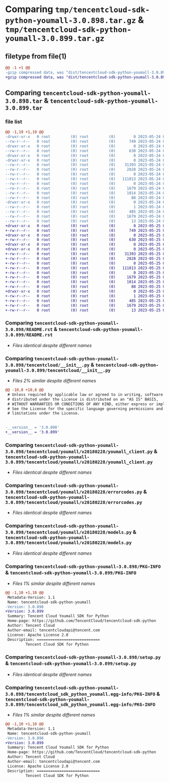# Comparing `tmp/tencentcloud-sdk-python-youmall-3.0.898.tar.gz` & `tmp/tencentcloud-sdk-python-youmall-3.0.899.tar.gz`

## filetype from file(1)

```diff
@@ -1 +1 @@
-gzip compressed data, was "dist/tencentcloud-sdk-python-youmall-3.0.898.tar", last modified: Wed May 24 02:12:33 2023, max compression
+gzip compressed data, was "dist/tencentcloud-sdk-python-youmall-3.0.899.tar", last modified: Thu May 25 00:41:56 2023, max compression
```

## Comparing `tencentcloud-sdk-python-youmall-3.0.898.tar` & `tencentcloud-sdk-python-youmall-3.0.899.tar`

### file list

```diff
@@ -1,19 +1,19 @@
-drwxr-xr-x   0 root         (0) root         (0)        0 2023-05-24 02:12:33.000000 tencentcloud-sdk-python-youmall-3.0.898/
--rw-r--r--   0 root         (0) root         (0)      749 2023-05-24 02:12:33.000000 tencentcloud-sdk-python-youmall-3.0.898/README.rst
-drwxr-xr-x   0 root         (0) root         (0)        0 2023-05-24 02:12:33.000000 tencentcloud-sdk-python-youmall-3.0.898/tencentcloud/
--rw-r--r--   0 root         (0) root         (0)      630 2023-05-24 02:12:33.000000 tencentcloud-sdk-python-youmall-3.0.898/tencentcloud/__init__.py
-drwxr-xr-x   0 root         (0) root         (0)        0 2023-05-24 02:12:33.000000 tencentcloud-sdk-python-youmall-3.0.898/tencentcloud/youmall/
-drwxr-xr-x   0 root         (0) root         (0)        0 2023-05-24 02:12:33.000000 tencentcloud-sdk-python-youmall-3.0.898/tencentcloud/youmall/v20180228/
--rw-r--r--   0 root         (0) root         (0)    31393 2023-05-24 02:12:33.000000 tencentcloud-sdk-python-youmall-3.0.898/tencentcloud/youmall/v20180228/youmall_client.py
--rw-r--r--   0 root         (0) root         (0)     2828 2023-05-24 02:12:33.000000 tencentcloud-sdk-python-youmall-3.0.898/tencentcloud/youmall/v20180228/errorcodes.py
--rw-r--r--   0 root         (0) root         (0)        0 2023-05-24 02:12:33.000000 tencentcloud-sdk-python-youmall-3.0.898/tencentcloud/youmall/v20180228/__init__.py
--rw-r--r--   0 root         (0) root         (0)   111813 2023-05-24 02:12:33.000000 tencentcloud-sdk-python-youmall-3.0.898/tencentcloud/youmall/v20180228/models.py
--rw-r--r--   0 root         (0) root         (0)        0 2023-05-24 02:12:33.000000 tencentcloud-sdk-python-youmall-3.0.898/tencentcloud/youmall/__init__.py
--rw-r--r--   0 root         (0) root         (0)     1679 2023-05-24 02:12:33.000000 tencentcloud-sdk-python-youmall-3.0.898/PKG-INFO
--rw-r--r--   0 root         (0) root         (0)     1014 2023-05-24 02:12:33.000000 tencentcloud-sdk-python-youmall-3.0.898/setup.py
--rw-r--r--   0 root         (0) root         (0)       88 2023-05-24 02:12:33.000000 tencentcloud-sdk-python-youmall-3.0.898/setup.cfg
-drwxr-xr-x   0 root         (0) root         (0)        0 2023-05-24 02:12:33.000000 tencentcloud-sdk-python-youmall-3.0.898/tencentcloud_sdk_python_youmall.egg-info/
--rw-r--r--   0 root         (0) root         (0)        1 2023-05-24 02:12:33.000000 tencentcloud-sdk-python-youmall-3.0.898/tencentcloud_sdk_python_youmall.egg-info/dependency_links.txt
--rw-r--r--   0 root         (0) root         (0)      485 2023-05-24 02:12:33.000000 tencentcloud-sdk-python-youmall-3.0.898/tencentcloud_sdk_python_youmall.egg-info/SOURCES.txt
--rw-r--r--   0 root         (0) root         (0)     1679 2023-05-24 02:12:33.000000 tencentcloud-sdk-python-youmall-3.0.898/tencentcloud_sdk_python_youmall.egg-info/PKG-INFO
--rw-r--r--   0 root         (0) root         (0)       13 2023-05-24 02:12:33.000000 tencentcloud-sdk-python-youmall-3.0.898/tencentcloud_sdk_python_youmall.egg-info/top_level.txt
+drwxr-xr-x   0 root         (0) root         (0)        0 2023-05-25 00:41:56.000000 tencentcloud-sdk-python-youmall-3.0.899/
+-rw-r--r--   0 root         (0) root         (0)      749 2023-05-25 00:41:56.000000 tencentcloud-sdk-python-youmall-3.0.899/README.rst
+drwxr-xr-x   0 root         (0) root         (0)        0 2023-05-25 00:41:56.000000 tencentcloud-sdk-python-youmall-3.0.899/tencentcloud/
+-rw-r--r--   0 root         (0) root         (0)      630 2023-05-25 00:41:56.000000 tencentcloud-sdk-python-youmall-3.0.899/tencentcloud/__init__.py
+drwxr-xr-x   0 root         (0) root         (0)        0 2023-05-25 00:41:56.000000 tencentcloud-sdk-python-youmall-3.0.899/tencentcloud/youmall/
+drwxr-xr-x   0 root         (0) root         (0)        0 2023-05-25 00:41:56.000000 tencentcloud-sdk-python-youmall-3.0.899/tencentcloud/youmall/v20180228/
+-rw-r--r--   0 root         (0) root         (0)    31393 2023-05-25 00:41:56.000000 tencentcloud-sdk-python-youmall-3.0.899/tencentcloud/youmall/v20180228/youmall_client.py
+-rw-r--r--   0 root         (0) root         (0)     2828 2023-05-25 00:41:56.000000 tencentcloud-sdk-python-youmall-3.0.899/tencentcloud/youmall/v20180228/errorcodes.py
+-rw-r--r--   0 root         (0) root         (0)        0 2023-05-25 00:41:56.000000 tencentcloud-sdk-python-youmall-3.0.899/tencentcloud/youmall/v20180228/__init__.py
+-rw-r--r--   0 root         (0) root         (0)   111813 2023-05-25 00:41:56.000000 tencentcloud-sdk-python-youmall-3.0.899/tencentcloud/youmall/v20180228/models.py
+-rw-r--r--   0 root         (0) root         (0)        0 2023-05-25 00:41:56.000000 tencentcloud-sdk-python-youmall-3.0.899/tencentcloud/youmall/__init__.py
+-rw-r--r--   0 root         (0) root         (0)     1679 2023-05-25 00:41:56.000000 tencentcloud-sdk-python-youmall-3.0.899/PKG-INFO
+-rw-r--r--   0 root         (0) root         (0)     1014 2023-05-25 00:41:56.000000 tencentcloud-sdk-python-youmall-3.0.899/setup.py
+-rw-r--r--   0 root         (0) root         (0)       88 2023-05-25 00:41:56.000000 tencentcloud-sdk-python-youmall-3.0.899/setup.cfg
+drwxr-xr-x   0 root         (0) root         (0)        0 2023-05-25 00:41:56.000000 tencentcloud-sdk-python-youmall-3.0.899/tencentcloud_sdk_python_youmall.egg-info/
+-rw-r--r--   0 root         (0) root         (0)        1 2023-05-25 00:41:56.000000 tencentcloud-sdk-python-youmall-3.0.899/tencentcloud_sdk_python_youmall.egg-info/dependency_links.txt
+-rw-r--r--   0 root         (0) root         (0)      485 2023-05-25 00:41:56.000000 tencentcloud-sdk-python-youmall-3.0.899/tencentcloud_sdk_python_youmall.egg-info/SOURCES.txt
+-rw-r--r--   0 root         (0) root         (0)     1679 2023-05-25 00:41:56.000000 tencentcloud-sdk-python-youmall-3.0.899/tencentcloud_sdk_python_youmall.egg-info/PKG-INFO
+-rw-r--r--   0 root         (0) root         (0)       13 2023-05-25 00:41:56.000000 tencentcloud-sdk-python-youmall-3.0.899/tencentcloud_sdk_python_youmall.egg-info/top_level.txt
```

### Comparing `tencentcloud-sdk-python-youmall-3.0.898/README.rst` & `tencentcloud-sdk-python-youmall-3.0.899/README.rst`

 * *Files identical despite different names*

### Comparing `tencentcloud-sdk-python-youmall-3.0.898/tencentcloud/__init__.py` & `tencentcloud-sdk-python-youmall-3.0.899/tencentcloud/__init__.py`

 * *Files 2% similar despite different names*

```diff
@@ -10,8 +10,8 @@
 # Unless required by applicable law or agreed to in writing, software
 # distributed under the License is distributed on an "AS IS" BASIS,
 # WITHOUT WARRANTIES OR CONDITIONS OF ANY KIND, either express or implied.
 # See the License for the specific language governing permissions and
 # limitations under the License.
 
 
-__version__ = '3.0.898'
+__version__ = '3.0.899'
```

### Comparing `tencentcloud-sdk-python-youmall-3.0.898/tencentcloud/youmall/v20180228/youmall_client.py` & `tencentcloud-sdk-python-youmall-3.0.899/tencentcloud/youmall/v20180228/youmall_client.py`

 * *Files identical despite different names*

### Comparing `tencentcloud-sdk-python-youmall-3.0.898/tencentcloud/youmall/v20180228/errorcodes.py` & `tencentcloud-sdk-python-youmall-3.0.899/tencentcloud/youmall/v20180228/errorcodes.py`

 * *Files identical despite different names*

### Comparing `tencentcloud-sdk-python-youmall-3.0.898/tencentcloud/youmall/v20180228/models.py` & `tencentcloud-sdk-python-youmall-3.0.899/tencentcloud/youmall/v20180228/models.py`

 * *Files identical despite different names*

### Comparing `tencentcloud-sdk-python-youmall-3.0.898/PKG-INFO` & `tencentcloud-sdk-python-youmall-3.0.899/PKG-INFO`

 * *Files 1% similar despite different names*

```diff
@@ -1,10 +1,10 @@
 Metadata-Version: 1.1
 Name: tencentcloud-sdk-python-youmall
-Version: 3.0.898
+Version: 3.0.899
 Summary: Tencent Cloud Youmall SDK for Python
 Home-page: https://github.com/TencentCloud/tencentcloud-sdk-python
 Author: Tencent Cloud
 Author-email: tencentcloudapi@tencent.com
 License: Apache License 2.0
 Description: ============================
         Tencent Cloud SDK for Python
```

### Comparing `tencentcloud-sdk-python-youmall-3.0.898/setup.py` & `tencentcloud-sdk-python-youmall-3.0.899/setup.py`

 * *Files identical despite different names*

### Comparing `tencentcloud-sdk-python-youmall-3.0.898/tencentcloud_sdk_python_youmall.egg-info/PKG-INFO` & `tencentcloud-sdk-python-youmall-3.0.899/tencentcloud_sdk_python_youmall.egg-info/PKG-INFO`

 * *Files 1% similar despite different names*

```diff
@@ -1,10 +1,10 @@
 Metadata-Version: 1.1
 Name: tencentcloud-sdk-python-youmall
-Version: 3.0.898
+Version: 3.0.899
 Summary: Tencent Cloud Youmall SDK for Python
 Home-page: https://github.com/TencentCloud/tencentcloud-sdk-python
 Author: Tencent Cloud
 Author-email: tencentcloudapi@tencent.com
 License: Apache License 2.0
 Description: ============================
         Tencent Cloud SDK for Python
```

